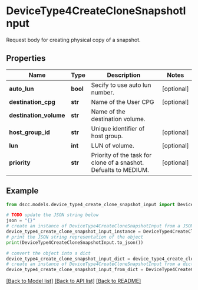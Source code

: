 # DeviceType4CreateCloneSnapshotInput

Request body for creating physical copy of a snapshot.

## Properties

Name | Type | Description | Notes
------------ | ------------- | ------------- | -------------
**auto_lun** | **bool** | Secify to use auto lun number. | [optional] 
**destination_cpg** | **str** | Name of the User CPG | [optional] 
**destination_volume** | **str** | Name of the destination volume. | 
**host_group_id** | **str** | Unique identifier of host group. | [optional] 
**lun** | **int** | LUN of volume. | [optional] 
**priority** | **str** | Priority of the task for clone of a snashot. Defualts to MEDIUM. | [optional] 

## Example

```python
from dscc.models.device_type4_create_clone_snapshot_input import DeviceType4CreateCloneSnapshotInput

# TODO update the JSON string below
json = "{}"
# create an instance of DeviceType4CreateCloneSnapshotInput from a JSON string
device_type4_create_clone_snapshot_input_instance = DeviceType4CreateCloneSnapshotInput.from_json(json)
# print the JSON string representation of the object
print(DeviceType4CreateCloneSnapshotInput.to_json())

# convert the object into a dict
device_type4_create_clone_snapshot_input_dict = device_type4_create_clone_snapshot_input_instance.to_dict()
# create an instance of DeviceType4CreateCloneSnapshotInput from a dict
device_type4_create_clone_snapshot_input_from_dict = DeviceType4CreateCloneSnapshotInput.from_dict(device_type4_create_clone_snapshot_input_dict)
```
[[Back to Model list]](../README.md#documentation-for-models) [[Back to API list]](../README.md#documentation-for-api-endpoints) [[Back to README]](../README.md)


